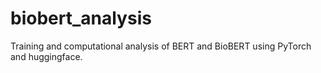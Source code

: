 # biobert_analysis
Training and computational analysis of BERT and BioBERT using PyTorch and huggingface. 
